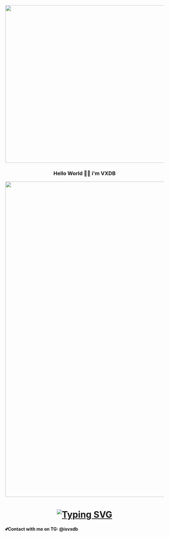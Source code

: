 <img src="stray.gif" width="1000" height="500">
<h3 align= "center"> Hello World 👋🏼 i'm VXDB</h3>
<img src="https://user-images.githubusercontent.com/74038190/212744287-14f66c13-5458-40dc-9244-8ff533fc8f4a.gif" width="1000">
<h1 align="center">
<a href="https://git.io/typing-svg"><img src="https://readme-typing-svg.demolab.com?font=Fira+Code&weight=500&size=25&pause=1000&background=FF9F6A00&center=true&vCenter=true&width=435&lines=Young+programmer+on+Python%F0%9F%90%8D;From+mother+Russia" alt="Typing SVG" /></a>
</h1>
<h4>💕Contact with me on TG: @isvxdb</h4>
